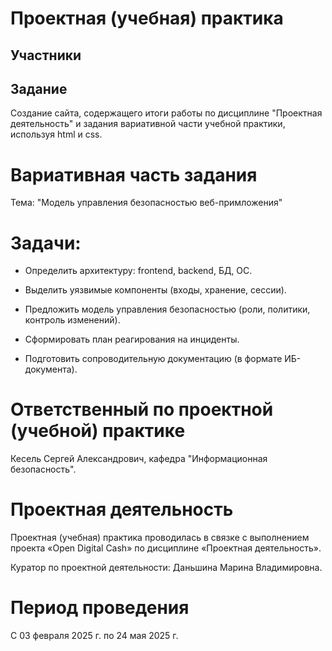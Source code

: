 # Проектная (учебная) практика

## Участники


## Задание

Создание сайта, содержащего итоги работы по дисциплине "Проектная деятельность" и задания вариативной части учебной практики, используя html и css.

# Вариативная часть задания

Тема: "Модель управления безопасностью веб-примложения"

# Задачи:

- Определить архитектуру: frontend, backend, БД, ОС.
  
- Выделить уязвимые компоненты (входы, хранение, сессии).

- Предложить модель управления безопасностью (роли, политики, контроль изменений).

- Сформировать план реагирования на инциденты.

- Подготовить сопроводительную документацию (в формате ИБ-документа).

# Ответственный по проектной (учебной) практике

Кесель Сергей Александрович, кафедра "Информационная безопасность".

# Проектная деятельность

Проектная (учебная) практика проводилась в связке с выполнением проекта «Open Digital Cash» по дисциплине «Проектная деятельность».

Куратор по проектной деятельности: Даньшина Марина Владимировна.

# Период проведения

С 03 февраля 2025 г. по 24 мая 2025 г.
